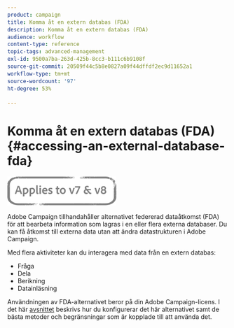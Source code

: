 ```yaml
---
product: campaign
title: Komma åt en extern databas (FDA)
description: Komma åt en extern databas (FDA)
audience: workflow
content-type: reference
topic-tags: advanced-management
exl-id: 9500a7ba-263d-425b-8cc3-b111c6b9108f
source-git-commit: 20509f44c5b8e0827a09f44dffdf2ec9d11652a1
workflow-type: tm+mt
source-wordcount: '97'
ht-degree: 53%

---
```


# Komma åt en extern databas (FDA){#accessing-an-external-database-fda}

![](../../assets/common.svg)

Adobe Campaign tillhandahåller alternativet federerad dataåtkomst (FDA) för att bearbeta information som lagras i en eller flera externa databaser. Du kan få åtkomst till externa data utan att ändra datastrukturen i Adobe Campaign.

Med flera aktiviteter kan du interagera med data från en extern databas:

* Fråga
* Dela
* Berikning
* Datainläsning

Användningen av FDA-alternativet beror på din Adobe Campaign-licens. I det här [avsnittet](../../installation/using/about-fda.md) beskrivs hur du konfigurerar det här alternativet samt de bästa metoder och begränsningar som är kopplade till att använda det.
